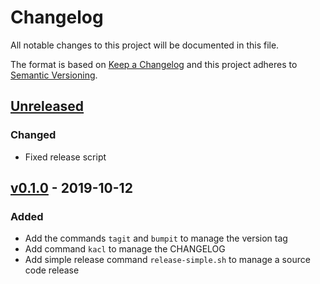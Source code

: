 # Changelog
All notable changes to this project will be documented in this file.

The format is based on [Keep a Changelog](http://keepachangelog.com/en/1.0.0/)
and this project adheres to [Semantic Versioning](http://semver.org/spec/v2.0.0.html).

## [Unreleased]
### Changed
- Fixed release script
## [v0.1.0] - 2019-10-12
### Added
- Add the commands `tagit` and `bumpit` to manage the version tag
- Add command `kacl` to manage the CHANGELOG
- Add simple release command `release-simple.sh` to manage a source code release


[Unreleased]: https://github.com/helstern/version-tools/compare/v0.1.0...HEAD
[v0.1.0]: https://github.com/helstern/version-tools/compare/TAIL...v0.1.0
